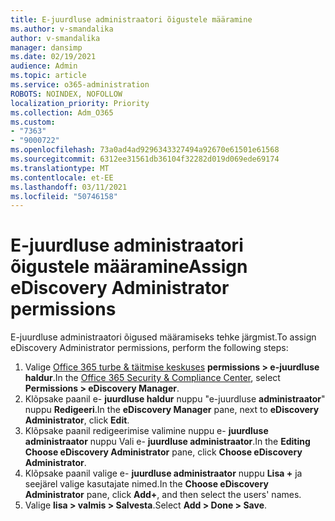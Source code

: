 ```yaml
---
title: E-juurdluse administraatori õigustele määramine
ms.author: v-smandalika
author: v-smandalika
manager: dansimp
ms.date: 02/19/2021
audience: Admin
ms.topic: article
ms.service: o365-administration
ROBOTS: NOINDEX, NOFOLLOW
localization_priority: Priority
ms.collection: Adm_O365
ms.custom:
- "7363"
- "9000722"
ms.openlocfilehash: 73a0ad4ad9296343327494a92670e61501e61568
ms.sourcegitcommit: 6312ee31561db36104f32282d019d069ede69174
ms.translationtype: MT
ms.contentlocale: et-EE
ms.lasthandoff: 03/11/2021
ms.locfileid: "50746158"
---
```

# <a name="assign-ediscovery-administrator-permissions"></a><span data-ttu-id="67b33-102">E-juurdluse administraatori õigustele määramine</span><span class="sxs-lookup"><span data-stu-id="67b33-102">Assign eDiscovery Administrator permissions</span></span>

<span data-ttu-id="67b33-103">E-juurdluse administraatori õigused määramiseks tehke järgmist.</span><span class="sxs-lookup"><span data-stu-id="67b33-103">To assign eDiscovery Administrator permissions, perform the following steps:</span></span>

1. <span data-ttu-id="67b33-104">Valige [Office 365 turbe & täitmise keskuses](https://sip.protection.office.com/) **permissions > e-juurdluse haldur**.</span><span class="sxs-lookup"><span data-stu-id="67b33-104">In the [Office 365 Security & Compliance Center](https://sip.protection.office.com/), select **Permissions > eDiscovery Manager**.</span></span>
2. <span data-ttu-id="67b33-105">Klõpsake paanil e- **juurdluse haldur** nuppu "e-juurdluse **administraator**" nuppu **Redigeeri**.</span><span class="sxs-lookup"><span data-stu-id="67b33-105">In the **eDiscovery Manager** pane, next to **eDiscovery Administrator**, click **Edit**.</span></span>
3. <span data-ttu-id="67b33-106">Klõpsake paanil redigeerimise valimine nuppu e- **juurdluse administraator** nuppu Vali e- **juurdluse administraator**.</span><span class="sxs-lookup"><span data-stu-id="67b33-106">In the **Editing Choose eDiscovery Administrator** pane, click **Choose eDiscovery Administrator**.</span></span>
4. <span data-ttu-id="67b33-107">Klõpsake paanil valige e- **juurdluse administraator** nuppu **Lisa +** ja seejärel valige kasutajate nimed.</span><span class="sxs-lookup"><span data-stu-id="67b33-107">In the **Choose eDiscovery Administrator** pane, click **Add+**, and then select the users' names.</span></span>
5. <span data-ttu-id="67b33-108">Valige **lisa > valmis > Salvesta**.</span><span class="sxs-lookup"><span data-stu-id="67b33-108">Select **Add > Done > Save**.</span></span>
